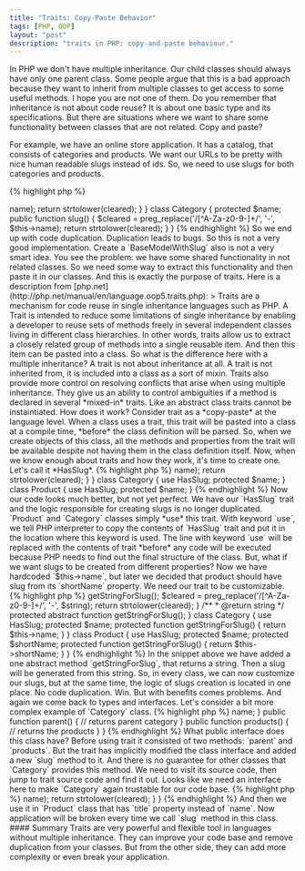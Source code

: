 ```yaml
---
title: "Traits: Copy-Paste Behavior"
tags: [PHP, OOP]
layout: "post"
description: "traits in PHP: copy-and-paste behaviour."
---
```


In PHP we don't have multiple inheritance. Our child classes should always have only one parent class. Some people argue that this is a bad approach because they want to inherit from multiple classes to get access to some useful methods. I hope you are not one of them. Do you remember that inheritance is not about code reuse? It is about one basic type and its specifications. But there are situations where we want to share some functionality between classes that are not related. Copy and paste? 

For example, we have an online store application. It has a catalog, that consists of categories and products. We want our URLs to be pretty with nice human readable slugs instead of ids. So, we need to use slugs for both categories and products.   

{% highlight php %}
<?php 

class Product
{
    protected $name;

    public function slug() 
    {
        $cleared = preg_replace('/[^A-Za-z0-9-]+/', '-', $this->name);

        return strtolower(cleared);
    }
}

class Category 
{
    protected $name;

    public function slug() 
    {
        $cleared = preg_replace('/[^A-Za-z0-9-]+/', '-', $this->name);

        return strtolower(cleared);
    }
}
{% endhighlight %}

So we end up with code duplication. Duplication leads to bugs. So this is not a very good implementation. Create a `BaseModelWithSlug` also is not a very smart idea. You see the problem: we have some shared functionality in not related classes. So we need some way to extract this functionality and then paste it in our classes. And this is exactly the purpose of traits.

Here is a description from [php.net](http://php.net/manual/en/language.oop5.traits.php):

> Traits are a mechanism for code reuse in single inheritance languages such as PHP. A Trait is intended to reduce some limitations of single inheritance by enabling a developer to reuse sets of methods freely in several independent classes living in different class hierarchies. 

In other words, traits allow us to extract a closely related group of methods into a single reusable item. And then this item can be pasted into a class. So what is the difference here with a multiple inheritance? A trait is not about inheritance at all. A trait is not inherited from, it is included into a class as a sort of mixin. Traits also provide more control on resolving conflicts that arise when using multiple inheritance. They give us an ability to control ambiguities if a method is declared in several *mixed-in* traits. Like an abstract class traits cannot be instaintiated.

How does it work? Consider trait as a *copy-paste* at the language level. When a class uses a trait, this trait will be pasted into a class at a compile time, *before* the class definition will be parsed. So, when we create objects of this class, all the methods and properties from the trait will be available despite not having them in the class definition itself.

Now, when we know enough about traits and how they work, it's time to create one. Let's call it *HasSlug*.

{% highlight php %}
<?php 

trait HasSlug 
{
    public function slug() 
    {
        $cleared = preg_replace('/[^A-Za-z0-9-]+/', '-', $this->name);

        return strtolower(cleared);
    }
}

class Category 
{
    use HasSlug;

    protected $name;
}

class Product 
{
    use HasSlug;

    protected $name;
}
{% endhighlight %}

Now our code looks much better, but not yet perfect. We have our `HasSlug` trait and the logic responsible for creating slugs is no longer duplicated. `Product` and `Category` classes simply *use* this trait. With keyword `use`, we tell PHP interpreter to copy the contents of `HasSlug` trait and put it in the location where this keyword is used. The line with keyword `use` will be replaced with the contents of trait *before* any code will be executed because PHP needs to find out the final structure of the class.
But, what if we want slugs to be created from different properties? Now we have hardcoded `$this->name`, but later we decided that product should have slug from its `shortName` property. We need our trait to be customizable. 

{% highlight php %}
<?php 

trait HasSlug 
{
    public function slug()
    {
        $string = $this->getStringForSlug();

        $cleared = preg_replace('/[^A-Za-z0-9-]+/', '-', $string);

        return strtolower(cleared);
    }

    /** 
     * @return string
     */
    protected abstract function getStringForSlug();
}

class Category 
{
    use HasSlug;

    protected $name;

    protected function getStringForSlug()
    {
        return $this->name;
    }
}

class Product 
{
    use HasSlug;

    protected $name;
    protected $shortName;

    protected function getStringForSlug()
    {
        return $this->shortName;
    }
}
{% endhighlight %}

In the snippet above we have added a one abstract method `getStringForSlug`, that returns a string. Then a slug will be generated from this string. So, in every class, we can now customize our slugs, but at the same time, the logic of slugs creation is located in one place. No code duplication. Win.

But with benefits comes problems. And again we come back to types and interfaces. Let's consider a bit more complex example of `Category` class. 

{% highlight php %}
<?php 

class Category extends Model 
{
    use HasSlug;

    protected $name;

    protected function getStringForSlug()
    {
        return $this->name;
    }

    public function parent() {
        // returns parent category
    }

    public function products() {
        // returns the products
    }   
}
{% endhighlight %}

What public interface does this class have? Before using trait it consisted of two methods: `parent` and `products`. But the trait has implicitly modified the class interface and added a new `slug` method to it. And there is no guarantee for other classes that `Category` provides this method. We need to visit its source code, then jump to trait source code and find it out. Looks like we need an interface here to make `Category` again trustable for our code base.

{% highlight php %}
<?php 

interface Sluggable 
{
    public function slug();
}

trait HasSlug 
{
   // ... 
}

class Category implements Sluggable
{
    use HasSlug;

    // ...
}
{% endhighlight %}

With `Sluggable` interface, we can safely type-hint it in places where we need to call `slug` method and sleep safely. The class that consumes `HasSlug` trait now also guarantees that it has `Sluggable` functionality by implementing the appropriate interface. So, any class that wants to consume `HasSlug` trait should also implement `Sluggable` interface. It's time to modify `Product` class.

{% highlight php %}
<?php 

class Product implements Sluggable
{
    use HasSlug;

    protected $name;

    // ...
}
{% endhighlight %}

With this approach, our application stays robust. For small and crud applications it will be too overwhelming, but if you have a large complex code base, may be a corresponding interface for a trait will not be superfluous.

One more problem can arise with traits when trait uses a property that is *supposed* to be in the consuming class. Remember our first implementation of `HasSlug` trait? I'll remind it's code to you:

{% highlight php %}
<?php 

trait HasSlug
{
    public function slug() 
    {
        $cleared = preg_replace('/[^A-Za-z0-9-]+/', '-', $this->name);

        return strtolower(cleared);
    }
}
{% endhighlight %}

And then we use it in `Product` class that has `title` property instead of `name`. Now application will be broken every time we call `slug` method in this class. 

#### Summary

Traits are very powerful and flexible tool in languages without multiple inheritance. They can improve your code base and remove duplication from your classes. But from the other side, they can add more complexity or even break your application.

